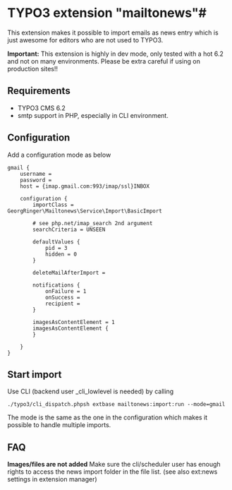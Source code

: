 # TYPO3 extension "mailtonews"#

This extension makes it possible to import emails as news entry which is just awesome for editors who are not used to TYPO3.

**Important:** This extension is highly in dev mode, only tested with a hot 6.2 and not on many environments. Please be extra careful if using on production sites!!

## Requirements ##

- TYPO3 CMS 6.2
- smtp support in PHP, especially in CLI environment.


## Configuration ##

Add a configuration mode as below

```
gmail {
	username =
	password =
	host = {imap.gmail.com:993/imap/ssl}INBOX

	configuration {
		importClass = GeorgRinger\Mailtonews\Service\Import\BasicImport

		# see php.net/imap_search 2nd argument
		searchCriteria = UNSEEN

		defaultValues {
			pid = 3
			hidden = 0
		}

		deleteMailAfterImport =

		notifications {
			onFailure = 1
			onSuccess =
			recipient =
		}

		imagesAsContentElement = 1
		imagesAsContentElement {
		}

	}
}
```

## Start import ##

Use CLI (backend user _cli_lowlevel is needed) by calling

```
./typo3/cli_dispatch.phpsh extbase mailtonews:import:run --mode=gmail
```

The mode is the same as the one in the configuration which makes it possible to handle multiple imports.


## FAQ ##

**Images/files are not added**
Make sure the cli/scheduler user has enough rights to access the news import folder in the file list. (see also ext:news settings in extension manager)
